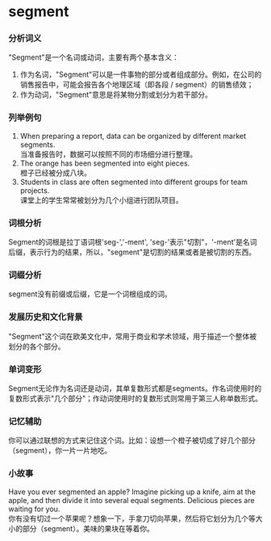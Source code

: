 # segment

### 分析词义

  

"Segment"是一个名词或动词，主要有两个基本含义：

  

1.  作为名词，"Segment"可以是一件事物的部分或者组成部分。例如，在公司的销售报告中，可能会报告各个地理区域（即各段 / segment）的销售绩效；
2.  作为动词，"Segment"意思是将某物分割或划分为若干部分。

  

### 列举例句

  

1.  When preparing a report, data can be organized by different market segments.  
    当准备报告时，数据可以按照不同的市场细分进行整理。
2.  The orange has been segmented into eight pieces.  
    橙子已经被分成八块。
3.  Students in class are often segmented into different groups for team projects.  
    课堂上的学生常常被划分为几个小组进行团队项目。

  

### 词根分析

  

Segment的词根是拉丁语词根'seg-','-ment', 'seg-'表示"切割"，'-ment'是名词后缀，表示行为的结果，所以，"segment"是切割的结果或者是被切割的东西。

  

### 词缀分析

  

segment没有前缀或后缀，它是一个词根组成的词。

  

### 发展历史和文化背景

  

"Segment"这个词在欧美文化中，常用于商业和学术领域，用于描述一个整体被划分的各个部分。

  

### 单词变形

  

Segment无论作为名词还是动词，其单复数形式都是segments。作名词使用时的复数形式表示"几个部分"；作动词使用时的复数形式则常用于第三人称单数形式。

  

### 记忆辅助

  

你可以通过联想的方式来记住这个词。比如：设想一个橙子被切成了好几个部分（segment），你一片一片地吃。

  

### 小故事

  

Have you ever segmented an apple? Imagine picking up a knife, aim at the apple, and then divide it into several equal segments. Delicious pieces are waiting for you.  
你有没有切过一个苹果呢？想象一下，手拿刀切向苹果，然后将它划分为几个等大小的部分（segment）。美味的果块在等着你。
